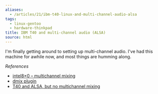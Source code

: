 ```yaml
---
aliases:
  - /articles/21/ibm-t40-linux-and-multi-channel-audio-alsa
tags:
  - linux-gentoo
  - hardware-thinkpad
title: IBM T40 and multi-channel audio (ALSA)
source: html
---
```

<p>I'm finally getting around to setting up multi-channel audio. I've had this machine for awhile now, and most things are humming along.</p>

<!--more-->

<p><em>References</em></p>
<ul>
<li><a href="http://opensrc.org/alsa/index.php?page=intel8x0">intel8&#215;0 – multichannel mixing</a></li>
	<li><a href="http://alsa.opensrc.org/index.php?page=DmixPlugin">dmix plugin</a></li>
	<li><a href="http://thread.gmane.org/gmane.linux.hardware.thinkpad/11358">T40 and ALSA, but no multichannel mixing</a></li>
</ul>

